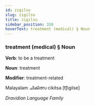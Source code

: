 ```yaml
---
id: zigilsu
slug: zigilsu
title: zigilsu
sidebar_position: 310
hoverText: treatment (medical) § Noun
---
```


### treatment (medical) § Noun

**Verb**: to be a treatment

**Noun**: treatment

**Modifier**: treatment-related

Malayalam ചികിത്സ cikitsa [t͡ʃiɡilsɐ]

*Dravidian Language Family*